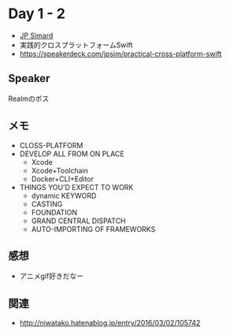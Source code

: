# Day 1 - 2

* [JP Simard](https://twitter.com/simjp)
* 実践的クロスプラットフォームSwift
* https://speakerdeck.com/jpsim/practical-cross-platform-swift

## Speaker

Realmのボス

## メモ

* CLOSS-PLATFORM
* DEVELOP ALL FROM ON PLACE
    * Xcode
    * Xcode+Toolchain
    * Docker+CLI+Editor
* THINGS YOU'D EXPECT TO WORK
    * dynamic KEYWORD
    * CASTING
    * FOUNDATION
    * GRAND CENTRAL DISPATCH
    * AUTO-IMPORTING OF FRAMEWORKS

## 感想
 
* アニメgif好きだなー

## 関連

* http://niwatako.hatenablog.jp/entry/2016/03/02/105742
